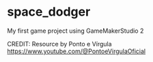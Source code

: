 # space_dodger
My first game project using GameMakerStudio 2

CREDIT: Resource by Ponto e Vírgula
https://www.youtube.com/@PontoeVirgulaOficial

